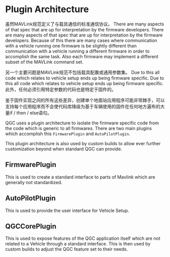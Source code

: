 # Plugin Architecture

虽然MAVLink规范定义了与载具通信的标准通信协议。 There are many aspects of that spec that are up for interpretation by the firmware developers. There are many aspects of that spec that are up for interpretation by the firmware developers. Because of this there are many cases where communication with a vehicle running one firmware is be slightly different than communication with a vehicle running a different firmware in order to accomplish the same task. Also each firmware may implement a different subset of the MAVLink command set.

另一个主要问题是MAVLink规范不包括载具配置或通用参数集。 Due to this all code which relates to vehicle setup ends up being firmware specific. Due to this all code which relates to vehicle setup ends up being firmware specific. 此外，任何必须引用特定参数的代码也是特定于固件的。

鉴于固件实现之间的所有这些差异，创建单个地面站应用程序可能非常棘手，可以支持每个应用程序而不会使代码库降级为基于车辆使用的固件在任何地方遍布的大量if / then / else语句。

QGC uses a plugin architecture to isolate the firmware specific code from the code which is generic to all firmwares. There are two main plugins which accomplish this `FirmwarePlugin` and `AutoPilotPlugin`.

This plugin architecture is also used by custom builds to allow ever further customization beyond when standard QGC can provide.

## FirmwarePlugin

This is used to create a standard interface to parts of Mavlink which are generally not standardized.

## AutoPilotPlugin

This is used to provide the user interface for Vehicle Setup.

## QGCCorePlugin

This is used to expose features of the QGC application itself which are not related to a Vehicle through a standard interface. This is then used by custom builds to adjust the QGC feature set to their needs.
